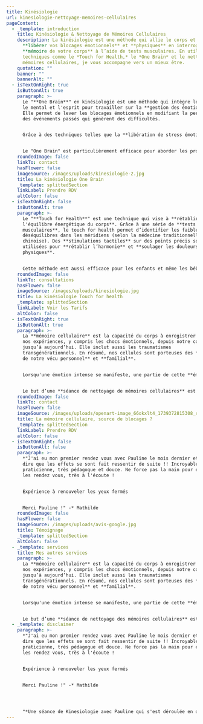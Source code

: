 ```yaml
---
title: Kinésiologie
url: kinesiologie-nettoyage-memoires-cellulaires
pageContent:
  - _template: introduction
    title: Kinésiologie & Nettoyage de Mémoires Cellulaires
    description: La kinésiologie est une méthode qui allie le corps et l’esprit pour
      **libérer vos blocages émotionnels** et **physiques** en interrogeant la
      **mémoire de votre corps** à l’aide de tests musculaires. En utilisant des
      techniques comme le *Touch for Health,* le *One Brain* et le nettoyage de
      mémoires cellulaires, je vous accompagne vers un mieux être.
    quotation: ""
    banner: ""
    bannerAlt: ""
  - isTextOnRight: true
    isButtonAlt: true
    paragraph: >-
      Le "**One Brain**" en kinésiologie est une méthode qui intègre le corps,
      le mental et l'esprit pour travailler sur la **gestion des émotions**.
      Elle permet de lever les blocages émotionnels en modifiant la perception
      des événements passés qui génèrent des difficultés. 


      Grâce à des techniques telles que la **libération de stress émotionnelle,** la **visualisation**, les **mouvements oculaires** et la **verbalisation des émotions**, cette approche aide à réduire les émotions négatives associées aux expériences passées. 


      Le "One Brain" est particulièrement efficace pour aborder les problématiques émotionnelles et favoriser un **bien-être durable**.
    roundedImage: false
    linkTo: contact
    hasFlower: false
    imageSource: /images/uploads/kinesiologie-2.jpg
    title: La kinésiologie One Brain
    _template: splittedSection
    linkLabel: Prendre RDV
    altColor: false
  - isTextOnRight: false
    isButtonAlt: true
    paragraph: >-
      Le "**Touch for Health**" est une technique qui vise à **rétablir
      l'équilibre énergétique du corps**. Grâce à une série de **tests
      musculaires**, le touch for health permet d’identifier les faiblesses et
      déséquilibres dans les méridiens (selon la médecine traditionnelle
      chinoise). Des **stimulations tactiles** sur des points précis sont
      utilisées pour **rétablir l’harmonie** et **soulager les douleurs
      physiques**. 


      Cette méthode est aussi efficace pour les enfants et même les bébés grâce à une technique de transfert d’énergie via le parent.
    roundedImage: false
    linkTo: consultations
    hasFlower: false
    imageSource: /images/uploads/kinesiologie.jpg
    title: La kinésiologie Touch for health
    _template: splittedSection
    linkLabel: Voir les Tarifs
    altColor: false
  - isTextOnRight: true
    isButtonAlt: true
    paragraph: >-
      La **mémoire cellulaire** est la capacité du corps à enregistrer toutes
      nos expériences, y compris les chocs émotionnels, depuis notre conception
      jusqu’à aujourd’hui. Elle inclut aussi les traumatismes
      transgénérationnels. En résumé, nos cellules sont porteuses des **mémoires
      de notre vécu personnel** et **familial**.


      Lorsqu'une émotion intense se manifeste, une partie de cette **émotion se fige** et **se cristallise dans notre corps.** Cette mémoire cellulaire peut alors provoquer des douleurs physiques, des blocages émotionnels, des croyances limitantes, des schémas répétitifs, de l'auto-sabotage ou encore des peurs inexpliquées.


      Le but d’une **séance de nettoyage de mémoires cellulaires** est de se reconnecter à l'émotion afin de s'en libérer complètement. En identifiant la source de vos blocages, je vous accompagnerai dans ce **processus de libération** pour vous permettre de **vivre pleinement le présent** et ne plus être influencé par le passé.
    roundedImage: false
    linkTo: contact
    hasFlower: false
    imageSource: /images/uploads/openart-image_66okxlt4_1739372815308_raw.jpg
    title: La mémoire cellulaire, source de blocages ?
    _template: splittedSection
    linkLabel: Prendre RDV
    altColor: false
  - isTextOnRight: false
    isButtonAlt: false
    paragraph: >-
      *"J'ai eu mon premier rendez vous avec Pauline le mois dernier et je dois
      dire que les effets se sont fait ressentir de suite !! Incroyable
      praticienne, très pédagogue et douce. Ne force pas la main pour enchaîner
      les rendez vous, très à l'écoute !


      Expérience à renouveler les yeux fermés


      Merci Pauline !" -* Mathilde
    roundedImage: false
    hasFlower: false
    imageSource: /images/uploads/avis-google.jpg
    title: Témoignage
    _template: splittedSection
    altColor: false
  - _template: services
    title: Mes autres services
    paragraph: >-
      La **mémoire cellulaire** est la capacité du corps à enregistrer toutes
      nos expériences, y compris les chocs émotionnels, depuis notre conception
      jusqu’à aujourd’hui. Elle inclut aussi les traumatismes
      transgénérationnels. En résumé, nos cellules sont porteuses des **mémoires
      de notre vécu personnel** et **familial**.


      Lorsqu'une émotion intense se manifeste, une partie de cette **émotion se fige** et **se cristallise dans notre corps**. Cette mémoire cellulaire peut alors provoquer des douleurs physiques, des blocages émotionnels, des croyances limitantes, des schémas répétitifs, de l'auto-sabotage ou encore des peurs inexpliquées.


      Le but d’une **séance de nettoyage des mémoires cellulaires** est de se reconnecter à l'émotion afin de s'en libérer complètement. En identifiant la source de vos blocages, je vous accompagnerai dans ce **processus de libération** pour vous permettre de **vivre pleinement le présent** et ne plus être influencé par le passé.
  - _template: disclaimer
    paragraph: >-
      *"J'ai eu mon premier rendez vous avec Pauline le mois dernier et je dois
      dire que les effets se sont fait ressentir de suite !! Incroyable
      praticienne, très pédagogue et douce. Ne force pas la main pour enchaîner
      les rendez vous, très à l'écoute !


      Expérience à renouveler les yeux fermés


      Merci Pauline !" -* Mathilde 




      "*Une séance de Kinesiologie avec Pauline qui s'est déroulée en douceur, car c'est une praticienne qui a vraiment pris le temps de m'écouter, de discuter. Pauline est également très pédagogue car elle explique ce qu'elle fait pour vraiment accompagner le corps et l'esprit. Incroyable !*" - Tov
---
```


